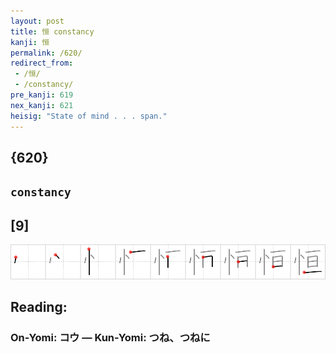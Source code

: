```yaml
---
layout: post
title: 恒 constancy
kanji: 恒
permalink: /620/
redirect_from:
 - /恒/
 - /constancy/
pre_kanji: 619
nex_kanji: 621
heisig: "State of mind . . . span."
---
```


## {620}

## `constancy`

## [9]

<div class="stroke"><img src="../images/E68192.png" /></div>

## Reading:

### On-Yomi: コウ &mdash; Kun-Yomi: つね、つねに
